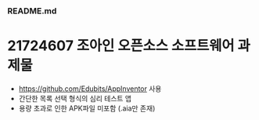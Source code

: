 ###  README.md

21724607 조아인 오픈소스 소프트웨어 과제물
====================================

- https://github.com/Edubits/AppInventor 사용
- 간단한 목록 선택 형식의 심리 테스트 앱
- 용량 초과로 인한 APK파일 미포함 (.aia만 존재) 
